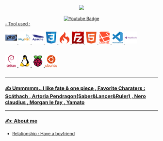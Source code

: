 <div id="header" align="center">
  <img src="https://media.giphy.com/media/PH2A1MuzfFzvG/giphy.gif" width="500"/>
</div>
<br>
<div id="badges" align="center">
  <a href="https://www.youtube.com/channel/UCAjIrugdEMS_XAG_CbOn31w">
    <img src="https://img.shields.io/badge/YouTube-red?style=for-the-badge&logo=youtube&logoColor=white" alt="Youtube Badge"/>
</div>
<!-- <img src="https://github.com/devicons/devicon/blob/master/icons/google/google-original.svg" width="25" height="20"/&nbsp> -->
- Tool used :
<br>
  <br>
  <!--<img src="https://github.com/devicons/devicon/blob/master/icons/javascript/javascript-original.svg" width="30" height="30"/&nbsp> <br> -->
  <img src="https://github.com/devicons/devicon/blob/master/icons/php/php-original.svg" width="40" height="40"/&nbsp> 
   <img src="https://github.com/devicons/devicon/blob/master/icons/mysql/mysql-original-wordmark.svg" width="40" height="40"/&nbsp>
  <img src="https://github.com/devicons/devicon/blob/master/icons/apache/apache-plain-wordmark.svg" width="40" height="40"/&nbsp> 
  <img src="https://github.com/devicons/devicon/blob/master/icons/css3/css3-original.svg" width="40" height="40"/&nbsp> 
   <img src="https://github.com/devicons/devicon/blob/master/icons/codeigniter/codeigniter-plain.svg" width="40" height="40"/&nbsp> 
   <img src="https://github.com/devicons/devicon/blob/master/icons/filezilla/filezilla-plain.svg" width="40" height="40"/&nbsp> 
  <img src="https://github.com/devicons/devicon/blob/master/icons/html5/html5-original.svg" width="40" height="40"/&nbsp> 
  <img src="https://github.com/devicons/devicon/blob/master/icons/laravel/laravel-plain-wordmark.svg" width="40" height="40"/&nbsp> 
  <img src="https://github.com/devicons/devicon/blob/master/icons/vscode/vscode-original-wordmark.svg" width="40" height="40"/&nbsp> 
  <img src="https://github.com/devicons/devicon/blob/master/icons/visualstudio/visualstudio-plain-wordmark.svg" width="40" height="40"/&nbsp> 
  <br>
  <br>
  <br>
  <img src="https://github.com/devicons/devicon/blob/master/icons/debian/debian-plain-wordmark.svg" width="40" height="40"/&nbsp> 
  <img src="https://github.com/devicons/devicon/blob/master/icons/linux/linux-original.svg" width="40" height="40"/&nbsp> 
  <img src="https://github.com/devicons/devicon/blob/master/icons/raspberrypi/raspberrypi-original.svg" width="40" height="40"/&nbsp> 
  <img src="https://github.com/devicons/devicon/blob/master/icons/ubuntu/ubuntu-plain-wordmark.svg" width="40" height="40"/&nbsp> 
  
  <br>
  <br>
 
 
  ---

### :writing_hand: Ummmmm.. I like fate & one piece , Favorite Charaters : Scáthach , Artoria Pendragon(Saber&Lancer&Ruler) , Nero claudius , Morgan le fay , Yamato
  
  ---
### ✍️: About me
  - Relationship : Have a boyfriend
  
  
  

